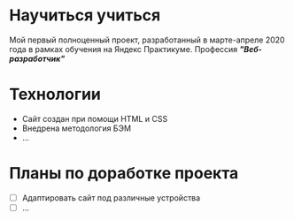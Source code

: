 # Научиться учиться

Мой первый полноценный проект, разработанный в марте-апреле 2020 года в рамках обучения на Яндекс Практикуме. 
Профессия ***"Веб-разработчик"***

# Технологии

 - Сайт создан при помощи HTML и CSS
 - Внедрена методология БЭМ
 - ...

# Планы по доработке проекта

 - [ ] Адаптировать сайт под различные устройства
 - [ ] ...